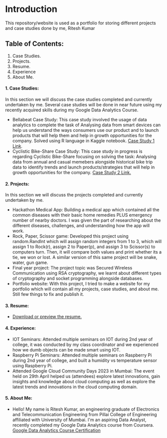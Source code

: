 # Introduction

This repository/website is used as a portfolio for storing different projects and case studies done by me, Ritesh Kumar

Table of Contents:
---

1. Case Studies.
2. Projects.
3. Resume.
4. Experience
5. About Me.

#### 1. Case Studies:
In this section we will discuss the case studies completed and currently undertaken by me. Several case studies will be done in near future using my recently acquired skills during my Google Data Analytics Course.
* Bellabeat Case Study: This case study involved the usage of data analytics to complete the task of Analysing data from smart devices can help us understand the ways consumers use our product and to launch products that will help them and help in growth opportunities for the company. Solved using R language in Kaggle notebook.
[Case Study 1 Link](https://www.kaggle.com/code/eta43riteshkumar/bellabeat-case-study-2-gdac).
* Cyclistic Bike-Share Case Study: This case study in progress is regarding Cyclistic Bike-Share focusing on solving the task: Analysing data from annual and casual memebers alongside historical bike trip data to identify trends and launch products/strategies that will help in growth opportunities for the company.
[Case Study 2 Link.]()

#### 2. Projects:
In this section we will discuss the projects completed and currently undertaken by me.
* Hackathon Medical App: Building a medical app which contained all the common diseases with their basic home remedies PLUS emergency number of nearby doctors. I was given the part of researching about the different diseases, challenges, and understanding how the app will work.
* Rock, Paper, Scissor game: Developed this project using random.RandInt which will assign random integers from 1 to 3, which will assign 1 to Rock(r), assign 2 to Paper(p), and assign 3 to Scissor(s) to computers turn. Then, it will compare both values and print whether its a tie, we won or lost. A similar version of this same project will be snake, water, gun game.
* Final year project: The project topic was Secured Wireless Communication using RSA cryptography, we learnt about different types of cryptography and socket programming alongside databases.
* Portfolio website: With this project, I tried to make a website for my portfolio which will contain all my projects, case studies, and about me. Still few things to fix and publish it.

#### 3. Resume:
* [Download or preview the resume.](https://github.com/Ritesh-zt0/riteshkumar.github.io/blob/main/Ritesh_Resume_2023.pdf)

#### 4. Experience:
* IOT Seminars: Attended multiple seminars on IOT during 2nd year of college, it was conducted by my class coordinator and we experienced how we dumb objects can be made smart using IOT.
* Raspberry Pi Seminars: Attended multiple seminars on Raspberry Pi during 2nd year of college, and built a humidity vs temperature sensor using Raspberry Pi.
* Attended Google Cloud Community Days 2023 in Mumbai: The event held on 29th April helped us (attendees) explore latest innovations, gain insights and knowledge about cloud computing as well as explore the latest trends and innovations in the cloud computing domain.

#### 5. About Me:
* Hello! My name is Ritesh Kumar, an engineering graduate of Electronics and Telecommunication Engineering from Pillai College of Engineering affiliated with University of Mumbai. I'm an aspiring Data Analyst, recently completed my Google Data Analytics course from Coursera.
[Google Data Analytics Course Certification](https://github.com/Ritesh-zt0/riteshkumar.github.io/blob/main/Ritesh%20Google%20Data%20Analytics%20Coursera%20Certification.pdf)
